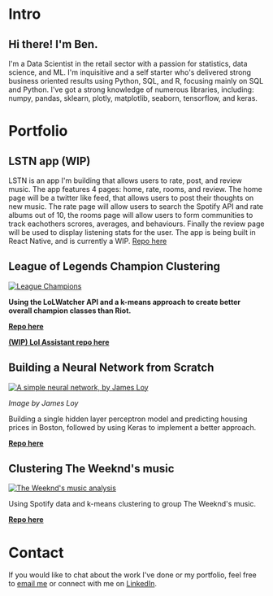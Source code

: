 # Intro

## Hi there! I'm Ben.

I'm a Data Scientist in the retail sector with a passion for statistics, data science, and ML. I'm inquisitive and a self starter who's delivered strong business oriented results using Python, SQL, and R, focusing mainly on SQL and Python. I've got a strong knowledge of numerous libraries, including: numpy, pandas, sklearn, plotly, matplotlib, seaborn, tensorflow, and keras.

# Portfolio

## LSTN app (WIP)

LSTN is an app I'm building that allows users to rate, post, and review music. The app features 4 pages: home, rate, rooms, and review. The home page will be a twitter like feed, that allows users to post their thoughts on new music. The rate page will allow users to search the Spotify API and rate albums out of 10, the rooms page will allow users to form communities to track eachothers scrores, averages, and behaviours. Finally the review page will be used to display listening stats for the user. The app is being built in React Native, and is currently a WIP. [Repo here](https://github.com/benfhicks/LSTN-App)

## League of Legends Champion Clustering
[![League Champions](https://www.esportsbettingsite.com/wp-content/uploads/2018/05/league-of-legends-champions.jpg)](https://github.com/benfhicks/LoL-Champion-Clustering)

**Using the LoLWatcher API and a k-means approach to create better overall champion classes than Riot.**

**[Repo here](https://github.com/benfhicks/LoL-Champion-Clustering)**

**[(WIP) Lol Assistant repo here](https://github.com/benfhicks/Rift-Research)**

## Building a Neural Network from Scratch
[![A simple neural network, by James Loy](https://miro.medium.com/max/500/1*sX6T0Y4aa3ARh7IBS_sdqw.png)](https://github.com/benfhicks/Neural-Nets-from-Scratch)

_Image by James Loy_

Building a single hidden layer perceptron model and predicting housing prices in Boston, followed by using Keras to implement a better approach.

**[Repo here](https://github.com/benfhicks/Neural-Nets-from-Scratch)**

## Clustering The Weeknd's music
[![The Weeknd's music analysis](https://cdn.shopify.com/s/files/1/0408/9909/files/Untitled-1_copy_1024x1024.jpg?1569166321630548073)](https://github.com/benfhicks/The-Weeknd-Clustering)

Using Spotify data and k-means clustering to group The Weeknd's music.

**[Repo here](https://github.com/benfhicks/The-Weeknd-Clustering)**

# Contact

If you would like to chat about the work I've done or my portfolio, feel free to [email me](mailto:ben1996hicks@gmail.com) or connect with me on [LinkedIn](https://www.linkedin.com/in/ben-f-hicks/).
